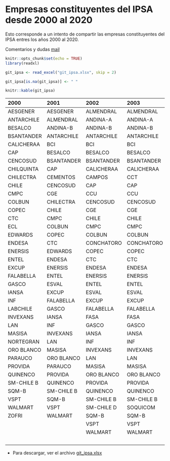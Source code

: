Empresas constituyentes del IPSA desde 2000 al 2020
================

Esto corresponde a un intento de compartir las empresas constituyentes
del IPSA entres los años 2000 al 2020.

Comentarios y dudas [mail](mailto:sebaegana@gmail.com)

``` r
knitr::opts_chunk$set(echo = TRUE)
library(readxl)
```

``` r
git_ipsa <- read_excel("git_ipsa.xlsx", skip = 2)

git_ipsa[is.na(git_ipsa)] <- " "

knitr::kable(git_ipsa)
```

| 2000       | 2001       | 2002       | 2003       | 2004       | 2005       | 2006       | 2007       | 2008       | 2009       | 2010       | 2011       | 2012       | 2013       | 2014       | 2015       | 2016       | 2017       | 2018       | 2019       | 2020       |
|:-----------|:-----------|:-----------|:-----------|:-----------|:-----------|:-----------|:-----------|:-----------|:-----------|:-----------|:-----------|:-----------|:-----------|:-----------|:-----------|:-----------|:-----------|:-----------|:-----------|:-----------|
| AESGENER   | AESGENER   | ALMENDRAL  | ALMENDRAL  | AGUAS-A    | AGUAS-A    | AGUAS-A    | AGUAS-A    | AESGENER   | AESGENER   | AESGENER   | AESGENER   | AESGENER   | AESGENER   | AESGENER   | AESGENER   | AESGENER   | AESGENER   | AESGENER   | AESGENER   | AESGENER   |
| ANTARCHILE | ALMENDRAL  | ANDINA-A   | ANDINA-A   | ANDINA-A   | ANDINA-B   | ALMENDRAL  | ALMENDRAL  | ALMENDRAL  | ALMENDRAL  | ALMENDRAL  | ANDINA-B   | AGUAS-A    | AGUAS-A    | AGUAS-A    | AGUAS-A    | AGUAS-A    | AGUAS-A    | AGUAS-A    | AGUAS-A    | AGUAS-A    |
| BESALCO    | ANDINA-B   | ANDINA-B   | ANDINA-B   | ANDINA-B   | ANTARCHILE | ANDINA-B   | ANDINA-B   | ANDINA-B   | ANDINA-B   | ANDINA-B   | ANTARCHILE | ANDINA-B   | ANDINA-B   | ANDINA-B   | ANDINA-B   | ANDINA-B   | ANDINA-B   | ANDINA-B   | ANDINA-B   | ANDINA-B   |
| BSANTANDER | ANTARCHILE | ANTARCHILE | ANTARCHILE | ANTARCHILE | BCI        | ANTARCHILE | ANTARCHILE | ANTARCHILE | ANTARCHILE | ANTARCHILE | BCI        | ANTARCHILE | ANTARCHILE | ANTARCHILE | ANTARCHILE | ANTARCHILE | ANTARCHILE | ANTARCHILE | BCI        | BCI        |
| CALICHERAA | BCI        | BCI        | BCI        | BCI        | BESALCO    | BCI        | BCI        | BANMEDICA  | BANMEDICA  | BCI        | BESALCO    | AQUACHILE  | BCI        | BANMEDICA  | BANMEDICA  | BANMEDICA  | BANMEDICA  | BANMEDICA  | BSANTANDER | BSANTANDER |
| CAP        | BESALCO    | BESALCO    | BESALCO    | BESALCO    | BSANTANDER | BSANTANDER | BSANTANDER | BCI        | BCI        | BSANTANDER | BSANTANDER | BCI        | BESALCO    | BCI        | BCI        | BCI        | BCI        | BCI        | CAP        | CAP        |
| CENCOSUD   | BSANTANDER | BSANTANDER | BSANTANDER | BSANTANDER | CAP        | CAP        | CAMPOS     | BSANTANDER | BSANTANDER | CALICHERA  | CAP        | BESALCO    | BSANTANDER | BESALCO    | BESALCO    | BSANTANDER | BSANTANDER | BSANTANDER | CCU        | CCU        |
| CHILQUINTA | CAP        | CALICHERAA | CALICHERAA | CAP        | CCU        | CCU        | CAP        | CAP        | CALICHERA  | CAP        | CCU        | BSANTANDER | BUPACL     | BSANTANDER | BSANTANDER | CAP        | CAP        | CAP        | CENCOSUD   | CENCOSHOPP |
| CHILECTRA  | CEMENTOS   | CAMPOS     | CCT        | CCU        | CEMENTOS   | CEMENTOS   | CCU        | CCU        | CAP        | CCU        | CENCOSUD   | CAP        | CAP        | BUPACL     | BUPACL     | CCU        | CCU        | CCU        | CHILE      | CENCOSUD   |
| CHILE      | CENCOSUD   | CAP        | CAP        | CEMENTOS   | CENCOSUD   | CENCOSUD   | CENCOSUD   | CENCOSUD   | CCU        | CENCOSUD   | CGE        | CCU        | CCU        | CAP        | CAP        | CENCOSUD   | CENCOSUD   | CENCOSUD   | CMPC       | CHILE      |
| CMPC       | CGE        | CCU        | CCU        | CENCOSUD   | CGE        | CGE        | CHILE      | CGE        | CENCOSUD   | CGE        | CHILE      | CENCOSUD   | CENCOSUD   | CCU        | CCU        | CHILE      | CHILE      | CHILE      | COLBUN     | CMPC       |
| COLBUN     | CHILECTRA  | CENCOSUD   | CENCOSUD   | CGE        | CHILE      | CHILE      | CMPC       | CHILE      | CGE        | CHILE      | CMPC       | CFR        | CFR        | CENCOSUD   | CENCOSUD   | CMPC       | CMPC       | CMPC       | CONCHATORO | COLBUN     |
| COPEC      | CHILE      | CGE        | CGE        | CHILE      | CMPC       | CMPC       | COLBUN     | CMPC       | CHILE      | CMPC       | COLBUN     | CHILE      | CHILE      | CFR        | CHILE      | COLBUN     | COLBUN     | COLBUN     | COPEC      | CONCHATORO |
| CTC        | CMPC       | CHILE      | CHILE      | CMPC       | COLBUN     | COLBUN     | COLOCOLO   | COLBUN     | CMPC       | COLBUN     | CONCHATORO | CMPC       | CMPC       | CGE        | CMPC       | CONCHATORO | CONCHATORO | CONCHATORO | ECL        | COPEC      |
| ECL        | COLBUN     | CMPC       | CMPC       | COLBUN     | CONCHATORO | CONCHATORO | CONCHATORO | CONCHATORO | COLBUN     | CONCHATORO | COPEC      | COLBUN     | COLBUN     | CHILE      | COLBUN     | COPEC      | COPEC      | COPEC      | ENELAM     | ECL        |
| EDWARDS    | COPEC      | COLBUN     | COLBUN     | CONCHATORO | COPEC      | COPEC      | COPEC      | COPEC      | CONCHATORO | COPEC      | ENDESA     | CONCHATORO | CONCHATORO | CMPC       | CONCHATORO | ECL        | ECL        | ECL        | ENELCHILE  | ENELAM     |
| ENDESA     | CTC        | CONCHATORO | CONCHATORO | COPEC      | CRISTALES  | CRISTALES  | CTC        | CTC        | COPEC      | ECL        | ENERSIS    | COPEC      | COPEC      | COLBUN     | COPEC      | EMBONOR-B  | EMBONOR-B  | EMBONOR-B  | ENELGXCH   | ENELCHILE  |
| ENERSIS    | EDWARDS    | COPEC      | COPEC      | CTC        | CTC        | CTC        | ECL        | ECL        | ECL        | ENDESA     | ENTEL      | ECL        | ECL        | CONCHATORO | ECL        | ENDESA-CH  | ENELAM     | ENELAM     | ENTEL      | ENTEL      |
| ENTEL      | ENDESA     | CTC        | CTC        | ECL        | ECL        | ECL        | ENDESA     | ENDESA     | ENDESA     | ENERSIS    | FALABELLA  | EMBONOR-B  | EMBONOR-B  | COPEC      | EMBONOR-B  | ENERSIS-AM | ENELCHILE  | ENELCHILE  | FALABELLA  | FALABELLA  |
| EXCUP      | ENERSIS    | ENDESA     | ENDESA     | ENDESA     | ENDESA     | ENDESA     | ENERSIS    | ENERSIS    | ENERSIS    | ENTEL      | HITES      | ENDESA     | ENDESA     | ECL        | ENDESA     | ENTEL      | ENELGXCH   | ENELGXCH   | ILC        | IAM        |
| FALABELLA  | ENTEL      | ENERSIS    | ENERSIS    | ENERSIS    | ENERSIS    | ENERSIS    | ENTEL      | ENTEL      | ENTEL      | FALABELLA  | IAM        | ENERSIS    | ENERSIS    | EMBONOR-B  | ENERSIS    | FALABELLA  | ENTEL      | ENTEL      | ITAUCORP   | ILC        |
| GASCO      | ESVAL      | ENTEL      | ENTEL      | ENTEL      | ENTEL      | ENTEL      | FALABELLA  | FALABELLA  | FALABELLA  | IAM        | IANSA      | ENTEL      | ENTEL      | ENDESA     | ENTEL      | FORUS      | FALABELLA  | FALABELLA  | LAN        | ITAUCORP   |
| IANSA      | EXCUP      | ESVAL      | ESVAL      | ESVAL      | ESVAL      | FALABELLA  | IAM        | FORUS      | IAM        | INVEXANS   | ITAUCORP   | FALABELLA  | FALABELLA  | ENERSIS    | FALABELLA  | GASCO      | FORUS      | FORUS      | PARAUCO    | MALLPLAZA  |
| INF        | FALABELLA  | EXCUP      | EXCUP      | EXCUP      | EXCUP      | IANSA      | IANSA      | IAM        | INVEXANS   | ITAUCORP   | LAN        | IAM        | FORUS      | ENTEL      | FORUS      | IAM        | GASCO      | IAM        | RIPLEY     | PARAUCO    |
| LABCHILE   | GASCO      | FALABELLA  | FALABELLA  | FALABELLA  | FALABELLA  | INVERCAP   | INVERCAP   | IANSA      | ITAUCORP   | LAN        | MASISA     | IANSA      | HITES      | FALABELLA  | GASCO      | ILC        | IAM        | ILC        | SALFACORP  | RIPLEY     |
| INVEXANS   | IANSA      | FASA       | FASA       | IANSA      | IANSA      | INVEXANS   | INVERMAR   | INVEXANS   | LAN        | MASISA     | MOLYMET    | ITAUCORP   | IAM        | FORUS      | IAM        | ITAUCORP   | ILC        | ITAUCORP   | SECURITY   | SECURITY   |
| LAN        | INF        | GASCO      | GASCO      | INF        | INF        | ITAUCORP   | INVEXANS   | ITAUCORP   | MASISA     | MULTIFOODS | MULTIFOODS | LAN        | ILC        | IAM        | ILC        | LAN        | ITAUCORP   | LAN        | SM-CHILE B | SMU        |
| MASISA     | INVEXANS   | IANSA      | IANSA      | INVEXANS   | INVERCAP   | LAN        | ITAUCORP   | LAN        | MINERA     | NORTEGRAN  | NORTEGRAN  | MASISA     | ITAUCORP   | ILC        | ITAUCORP   | PARAUCO    | LAN        | MASISA     | SONDA      | SONDA      |
| NORTEGRAN  | LAN        | INF        | INF        | ITAUCORP   | INVEXANS   | MASISA     | LAN        | MASISA     | NUEVAPOLAR | NUEVAPOLAR | NUEVAPOLAR | MOLYMET    | LAN        | ITAUCORP   | LAN        | QUINENCO   | PARAUCO    | ORO BLANCO | SQM-B      | SQM-B      |
| ORO BLANCO | MASISA     | INVEXANS   | INVEXANS   | LAN        | ITAUCORP   | NUEVAPOLAR | MASISA     | MULTIFOODS | ORO BLANCO | ORO BLANCO | PARAUCO    | MULTIFOODS | NUEVAPOLAR | LAN        | PARAUCO    | RIPLEY     | QUINENCO   | PARAUCO    | VAPORES    | VAPORES    |
| PARAUCO    | ORO BLANCO | LAN        | LAN        | MASISA     | LAN        | ORO BLANCO | NUEVAPOLAR | NUEVAPOLAR | PARAUCO    | PARAUCO    | PAZ        | PARAUCO    | PARAUCO    | PARAUCO    | QUINENCO   | SALFACORP  | RIPLEY     | QUINENCO   |            |            |
| PROVIDA    | PARAUCO    | MASISA     | MASISA     | ORO BLANCO | MASISA     | PROVIDA    | QUINENCO   | PARAUCO    | PROVIDA    | PROVIDA    | QUINENCO   | PIL        | PAZ        | RIPLEY     | RIPLEY     | SECURITY   | SALFACORP  | RIPLEY     |            |            |
| QUINENCO   | PROVIDA    | ORO BLANCO | ORO BLANCO | PROVIDA    | NUEVAPOLAR | QUINENCO   | RIPLEY     | RIPLEY     | RIPLEY     | RIPLEY     | RIPLEY     | QUINENCO   | RIPLEY     | SALFACORP  | SALFACORP  | SK         | SECURITY   | SALFACORP  |            |            |
| SM-CHILE B | QUINENCO   | PROVIDA    | PROVIDA    | QUINENCO   | PROVIDA    | SECURITY   | SECURITY   | SALFACORP  | SALFACORP  | SALFACORP  | SALFACORP  | RIPLEY     | SALFACORP  | SECURITY   | SECURITY   | SM-CHILE B | SK         | SECURITY   |            |            |
| SQM-B      | SM-CHILE B | QUINENCO   | QUINENCO   | SM-CHILE B | QUINENCO   | SM-CHILE B | SK         | SK         | SK         | SK         | SK         | SALFACORP  | SK         | SK         | SK         | SMSAAM     | SM-CHILE B | SK         |            |            |
| VSPT       | SQM-B      | SM-CHILE B | SM-CHILE B | SOQUICOM   | SM-CHILE B | SQM-B      | SM-CHILE B | SOCOVESA   | SM-CHILE B | SM-CHILE B | SM-CHILE B | SK         | SM-CHILE B | SM-CHILE B | SM-CHILE B | SONDA      | SMSAAM     | SM-CHILE B |            |            |
| WALMART    | VSPT       | SM-CHILE D | SOQUICOM   | SQM-B      | SQM-B      | TAT        | SQM-B      | SONDA      | SONDA      | SOCOVESA   | SOCOVESA   | SM-CHILE B | SMSAAM     | SMSAAM     | SMSAAM     | SQM-B      | SONDA      | SMSAAM     |            |            |
| ZOFRI      | WALMART    | SQM-B      | SQM-B      | TERRANOVA  | VAPORES    | VAPORES    | TAT        | SQM-B      | SQM-B      | SONDA      | SONDA      | SONDA      | SONDA      | SONDA      | SONDA      | VAPORES    | SQM-B      | SONDA      |            |            |
|            |            | VSPT       | VSPT       | VSPT       | VSPT       | VSPT       | VAPORES    | VAPORES    | VAPORES    | SQM-B      | SQM-B      | SQM-B      | SQM-B      | SQM-B      | SQM-B      | VSPT       | VAPORES    | SQM-B      |            |            |
|            |            | WALMART    | WALMART    | WALMART    | WALMART    | WALMART    | WALMART    | WALMART    | WALMART    | VAPORES    | VAPORES    | VAPORES    | VAPORES    | VAPORES    | VAPORES    | WATTS      | VSPT       | VAPORES    |            |            |
|            |            |            |            |            |            |            |            |            |            |            |            |            |            |            |            |            | WATTS      |            |            |            |

-   Para descargar, ver el archivo
    [git\_ipsa.xlsx](https://github.com/sebaegana/ipsa_by_year/blob/master/git_ipsa.xlsx)
